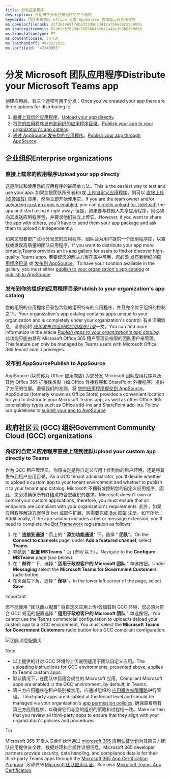 ```yaml
---
title: 分发应用程序
description: 介绍用于分发应用程序的三个选项
keywords: 团队发布商店 office 分发 AppSource 旁加载上传应用程序
ms.openlocfilehash: d3fd81e69f74b6332d9033412a7b6688239cd801
ms.sourcegitcommit: 02ab2cb7820dc8665bb4ec6a1a40c3b8b8f29d66
ms.translationtype: MT
ms.contentlocale: zh-CN
ms.lasthandoff: 09/03/2020
ms.locfileid: "47340955"
---
```

# <a name="distribute-your-microsoft-teams-app"></a><span data-ttu-id="da2eb-104">分发 Microsoft 团队应用程序</span><span class="sxs-lookup"><span data-stu-id="da2eb-104">Distribute your Microsoft Teams app</span></span>

<span data-ttu-id="da2eb-105">创建应用后，有三个选项可用于分发：</span><span class="sxs-lookup"><span data-stu-id="da2eb-105">Once you've created your app there are three options for distributing it:</span></span>

1. <span data-ttu-id="da2eb-106">[直接上载您的应用程序](#upload-your-app-directly)。</span><span class="sxs-lookup"><span data-stu-id="da2eb-106">[Upload your app directly](#upload-your-app-directly).</span></span>
2. <span data-ttu-id="da2eb-107">[将您的应用程序发布到组织的应用程序目录](#publish-to-your-organizations-app-catalog)。</span><span class="sxs-lookup"><span data-stu-id="da2eb-107">[Publish your app to your organization's app catalog](#publish-to-your-organizations-app-catalog).</span></span>
3. <span data-ttu-id="da2eb-108">[通过 AppSource 发布您的应用程序](#publish-to-appsource)。</span><span class="sxs-lookup"><span data-stu-id="da2eb-108">[Publish your app through AppSource](#publish-to-appsource).</span></span>

## <a name="enterprise-organizations"></a><span data-ttu-id="da2eb-109">企业组织</span><span class="sxs-lookup"><span data-stu-id="da2eb-109">Enterprise organizations</span></span>

### <a name="upload-your-app-directly"></a><span data-ttu-id="da2eb-110">直接上载您的应用程序</span><span class="sxs-lookup"><span data-stu-id="da2eb-110">Upload your app directly</span></span>

<span data-ttu-id="da2eb-111">这是测试和使用您的应用程序的最简单方法。</span><span class="sxs-lookup"><span data-stu-id="da2eb-111">This is the easiest way to test and use your app.</span></span> <span data-ttu-id="da2eb-112">如果您是团队所有者和/或 [上传自定义应用程序](/microsoftteams/admin-settings)，则可以 [直接上传 (或旁加载) ](./apps-upload.md) 应用，然后立即开始使用它。</span><span class="sxs-lookup"><span data-stu-id="da2eb-112">If you are the team owner and/or [uploading custom apps is enabled](/microsoftteams/admin-settings), you can [directly upload (or sideload)](./apps-upload.md) the app and start using it right away.</span></span> <span data-ttu-id="da2eb-113">但是，如果要与其他人共享应用程序，则必须向其发送应用程序包，并要求他们独立上传它。</span><span class="sxs-lookup"><span data-stu-id="da2eb-113">However, if you want to share the app with others, you'll have to send them your app package and ask them to upload it independently.</span></span>

<span data-ttu-id="da2eb-114">如果您想要更广泛地分发您的应用程序，团队会为用户提供一个应用程序库，以查找或发现高质量的团队应用程序。</span><span class="sxs-lookup"><span data-stu-id="da2eb-114">If you want to distribute your app more broadly,Teams provides an in-app gallery for users to find or discover high-quality Teams apps.</span></span> <span data-ttu-id="da2eb-115">若要使您的解决方案在库中可用，您必须 [发布到组织的应用程序目录](#publish-to-your-organizations-app-catalog) 或 [发布到 AppSource](./appsource/publish.md)。</span><span class="sxs-lookup"><span data-stu-id="da2eb-115">To have your solution available in the gallery, you must either [publish to your organization's app catalog](#publish-to-your-organizations-app-catalog) or [publish to AppSource](./appsource/publish.md).</span></span>

### <a name="publish-to-your-organizations-app-catalog"></a><span data-ttu-id="da2eb-116">发布到你的组织的应用程序目录</span><span class="sxs-lookup"><span data-stu-id="da2eb-116">Publish to your organization's app catalog</span></span>

<span data-ttu-id="da2eb-117">您的组织的应用程序目录包含您的组织特有的应用程序，并且完全位于组织的控制之下。</span><span class="sxs-lookup"><span data-stu-id="da2eb-117">Your organization's app catalog contains apps unique to your organization and is completely under your organization's control.</span></span> <span data-ttu-id="da2eb-118">有关详细信息，请参阅将 [*应用发布到组织的应用程序目录*](/microsoftteams/tenant-apps-catalog-teams)一文。</span><span class="sxs-lookup"><span data-stu-id="da2eb-118">You can find more information in the article [*Publish apps to your organization's app catalog*](/microsoftteams/tenant-apps-catalog-teams).</span></span> <span data-ttu-id="da2eb-119">此功能只能由具有 Microsoft Office 365 租户管理员权限的团队用户来管理。</span><span class="sxs-lookup"><span data-stu-id="da2eb-119">This feature can only be managed by Teams users with Microsoft Office 365 tenant admin privileges.</span></span>

### <a name="publish-to-appsource"></a><span data-ttu-id="da2eb-120">发布到 AppSource</span><span class="sxs-lookup"><span data-stu-id="da2eb-120">Publish to AppSource</span></span>

<span data-ttu-id="da2eb-121">AppSource (以前称为 Office 应用商店) 为您分发 Microsoft 团队应用程序以及其他 Office 365 扩展性类型（如 Office 外接程序和 SharePoint 外接程序）提供了方便的位置。遵循我们的准则，将 [您的应用程序提交到 AppSource](./appsource/publish.md)。</span><span class="sxs-lookup"><span data-stu-id="da2eb-121">AppSource (formerly known as Office Store) provides a convenient location for you to distribute your Microsoft Teams app, as well as other Office 365 extensibility types such as Office add-ins and SharePoint add-ins. Follow our guidelines to [submit your app to AppSource](./appsource/publish.md).</span></span>

## <a name="government-community-cloud-gcc-organizations"></a><span data-ttu-id="da2eb-122">政府社区云 (GCC) 组织</span><span class="sxs-lookup"><span data-stu-id="da2eb-122">Government Community Cloud (GCC) organizations</span></span>

### <a name="upload-your-custom-app-directly-to-teams"></a><span data-ttu-id="da2eb-123">将您的自定义应用程序直接上载到团队</span><span class="sxs-lookup"><span data-stu-id="da2eb-123">Upload your custom app directly to Teams</span></span>

 <span data-ttu-id="da2eb-124">作为 GCC 租户管理员，你将决定是将自定义应用上传到你的租户环境，还是将其发布到租户应用目录。</span><span class="sxs-lookup"><span data-stu-id="da2eb-124">As a GCC tenant administrator, you'll decide whether to upload a custom app to your tenant environment and whether to  publish it to your tenant app catalog.</span></span> <span data-ttu-id="da2eb-125">Microsoft 不拥有或控制您的自定义应用程序，因此，您必须确保所有终结点符合您组织的要求。</span><span class="sxs-lookup"><span data-stu-id="da2eb-125">Microsoft doesn't own or control your custom applications, therefore, you must ensure that all endpoints are compliant with your organization's requirements.</span></span> <span data-ttu-id="da2eb-126">此外，如果应用程序解决方案包含 bot 或邮件扩展，则需要完成 [Bot 框架](https://dev.botframework.com/) 注册，如下所示：</span><span class="sxs-lookup"><span data-stu-id="da2eb-126">Additionally, if the app solution includes a bot or message extension, you'll need to complete the [Bot Framework](https://dev.botframework.com/) registration as follows:</span></span>

1. <span data-ttu-id="da2eb-127">在 " **连接到通道** " 页上的 " **添加功能通道**" 下，选择 " **团队**"。</span><span class="sxs-lookup"><span data-stu-id="da2eb-127">On the **Connect to channels** page, under **Add a featured channel**, select **Teams**.</span></span>
1. <span data-ttu-id="da2eb-128">导航到 " **配置 MSTeams** " 页 (*参阅* 以下) 。</span><span class="sxs-lookup"><span data-stu-id="da2eb-128">Navigate to the **Configure MSTeams** page (*see* below).</span></span>
1. <span data-ttu-id="da2eb-129">在 " **邮件** " 下，选择 " **适用于政府客户的 Microsoft 团队** " 单选按钮。</span><span class="sxs-lookup"><span data-stu-id="da2eb-129">Under **Messaging** select the **Microsoft Teams for Government Customers** radio button.</span></span>
1. <span data-ttu-id="da2eb-130">在页面左下角，选择 " **保存**"。</span><span class="sxs-lookup"><span data-stu-id="da2eb-130">In the lower left corner of the page, select **Save**.</span></span>  

>[!IMPORTANT]
> <span data-ttu-id="da2eb-131">您不能使用 "团队商业配置" 将自定义应用上传/旁加载到 GCC 环境，您必须为符合 GCC 规范的配置选择 " **适用于政府客户的 Microsoft 团队** " 单选按钮。</span><span class="sxs-lookup"><span data-stu-id="da2eb-131">You cannot use the Teams commercial configuration to upload/sideload your custom app to a GCC environment,  You must select the **Microsoft Teams for Government Customers** radio button for a GCC compliant configuration.</span></span>

![团队消息配置页](../../assets/images/gcc-configure.png)

> [!NOTE]
>
> * <span data-ttu-id="da2eb-133">以上提供的针对 GCC 环境的上传说明适用于团队自定义应用。</span><span class="sxs-lookup"><span data-stu-id="da2eb-133">The uploading instructions for GCC environments, presented above, applies to Teams custom apps.</span></span> </br>
> * <span data-ttu-id="da2eb-134">默认情况下，在团队中启用合规性的 Microsoft 应用。</span><span class="sxs-lookup"><span data-stu-id="da2eb-134">Compliant Microsoft apps are enabled in the GCC environment, by default, in Teams.</span></span>
> * <span data-ttu-id="da2eb-135">第三方应用程序在租户级别被禁用，应通过组织的 [应用程序权限策略](/microsoftteams/teams-app-permission-policies)进行管理。</span><span class="sxs-lookup"><span data-stu-id="da2eb-135">Third-party apps are disabled at the tenant level and should be managed via your organization's [app permission policies](/microsoftteams/teams-app-permission-policies).</span></span> <span data-ttu-id="da2eb-136">确保查看所有第三方应用程序，以确保它们与您的组织的策略和过程相一致。</span><span class="sxs-lookup"><span data-stu-id="da2eb-136">Make certain that you review all third-party apps to ensure that they align with your organization's policies and procedures.</span></span>

> [!TIP]
>
> <span data-ttu-id="da2eb-137">Microsoft 365 开发人员合作伙伴通过 [microsoft 365 应用认证计划](/microsoft-365-app-certification/overview)为其第三方团队应用提供安全性、数据处理和合规性详细信息。</span><span class="sxs-lookup"><span data-stu-id="da2eb-137">Microsoft 365 developer partners provide security, data handling, and compliance details for their third-party Teams apps through the [Microsoft 365 App Certification Program](/microsoft-365-app-certification/overview).</span></span> <span data-ttu-id="da2eb-138">*另请参阅* [Microsoft 团队应用认证](/microsoftteams/platform/concepts/deploy-and-publish/appsource/post-publish/application-certification)。</span><span class="sxs-lookup"><span data-stu-id="da2eb-138">*See also* [Microsoft Teams App Certification](/microsoftteams/platform/concepts/deploy-and-publish/appsource/post-publish/application-certification).</span></span>
</br></br>
